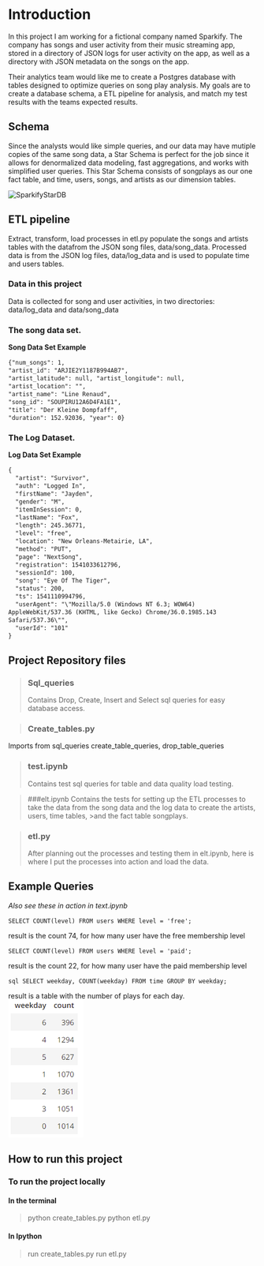# Introduction
In this project I am working for a fictional company named Sparkify. The company has songs and user activity from their music streaming app, stored in a directory of JSON logs for user activity on the app, as well as a directory with JSON metadata on the songs on the app. 

Their analytics team would like me to create a Postgres database with tables designed to optimize queries on song play analysis. My goals are to create a database schema, a ETL pipeline for analysis, and match my test results with the teams expected results.


## Schema
Since the analysts would like simple queries, and our data may have mutiple copies of the same song data, a Star Schema is perfect for the job since it allows for denormalized data modeling, fast aggregations, and works with simplified user queries. This Star Schema consists of songplays as our one fact table, and time, users, songs, and artists as our dimension tables. 

  ![SparkifyStarDB ](https://user-images.githubusercontent.com/30645979/148138830-b2745514-5ecc-45aa-af4e-2c9547a1a69d.jpeg)



## ETL pipeline
Extract, transform, load processes in etl.py populate the songs and artists tables with the datafrom the JSON song files, data/song_data. Processed data is from the JSON log files, data/log_data and is used to populate time and users tables.

### Data in this project
Data is collected for song and user activities, in two directories: data/log_data and data/song_data


### The song data set.

**Song Data Set Example**

    {"num_songs": 1,
    "artist_id": "ARJIE2Y1187B994AB7",
    "artist_latitude": null, "artist_longitude": null,
    "artist_location": "", 
    "artist_name": "Line Renaud",
    "song_id": "SOUPIRU12A6D4FA1E1",
    "title": "Der Kleine Dompfaff", 
    "duration": 152.92036, "year": 0}



### The Log Dataset.
**Log Data Set Example**

    {
      "artist": "Survivor",
      "auth": "Logged In",
      "firstName": "Jayden",
      "gender": "M",
      "itemInSession": 0,
      "lastName": "Fox",
      "length": 245.36771,
      "level": "free",
      "location": "New Orleans-Metairie, LA",
      "method": "PUT",
      "page": "NextSong",
      "registration": 1541033612796,
      "sessionId": 100,
      "song": "Eye Of The Tiger",
      "status": 200,
      "ts": 1541110994796,
      "userAgent": "\"Mozilla/5.0 (Windows NT 6.3; WOW64) AppleWebKit/537.36 (KHTML, like Gecko) Chrome/36.0.1985.143 Safari/537.36\"",
      "userId": "101"
    }



## Project Repository files

>### Sql_queries
>Contains Drop, Create, Insert and Select sql queries for easy database access.

        
>### Create_tables.py
Imports from sql_queries  create_table_queries, drop_table_queries
    
    
>### test.ipynb
>Contains test sql queries for table and data quality load testing.
    
    
>###elt.ipynb
>Contains the tests for setting up the ETL processes to take the data from the song data and the log data to create the artists, users, time tables, >and the fact table songplays.
    
    
 >### etl.py 
 >After planning out the processes and testing them in elt.ipynb, here is where I put the processes into action and load the data. 
        
       
 

## Example Queries
*Also see these in action in text.ipynb* 

    SELECT COUNT(level) FROM users WHERE level = 'free';
result is the count 74, for how many user have the free membership level
    
    SELECT COUNT(level) FROM users WHERE level = 'paid';
result is the count 22, for how many user have the paid membership level
    
    sql SELECT weekday, COUNT(weekday) FROM time GROUP BY weekday;
result is a table with the number of plays for each day.
  ![Day Usage Count](assets/dayCount.png "Day count")
  
    
    
## How to run this project

### To run the project locally
#### In the terminal
>python create_tables.py
>python etl.py

#### In Ipython
>run create_tables.py
>run etl.py

    
    
    
    
    
